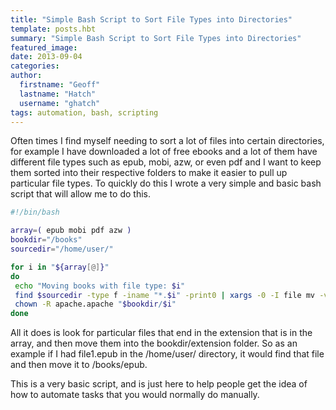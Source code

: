 ```yaml
---
title: "Simple Bash Script to Sort File Types into Directories"
template: posts.hbt
summary: "Simple Bash Script to Sort File Types into Directories"
featured_image:
date: 2013-09-04
categories:
author:
  firstname: "Geoff"
  lastname: "Hatch"
  username: "ghatch"
tags: automation, bash, scripting
---
```

Often times I find myself needing to sort a lot of files into certain directories, for example I have downloaded a lot of free ebooks and a lot of them have different file types such as epub, mobi, azw, or even pdf and I want to keep them sorted into their respective folders to make it easier to pull up particular file types. To quickly do this I wrote a very simple and basic bash script that will allow me to do this.


```bash
#!/bin/bash

array=( epub mobi pdf azw )
bookdir="/books"
sourcedir="/home/user/"

for i in "${array[@]}"
do
 echo "Moving books with file type: $i"
 find $sourcedir -type f -iname "*.$i" -print0 | xargs -0 -I file mv -v "file" "$bookdir/$i/"
 chown -R apache.apache "$bookdir/$i"
done

```

All it does is look for particular files that end in the extension that is in the array, and then move them into the bookdir/extension folder. So as an example if I had file1.epub in the /home/user/ directory, it would find that file and then move it to /books/epub.

This is a very basic script, and is just here to help people get the idea of how to automate tasks that you would normally do manually.
